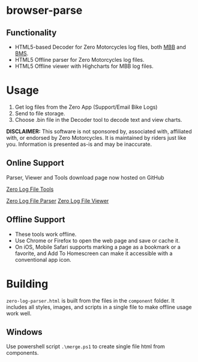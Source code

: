# browser-parse
## Functionality
- HTML5-based Decoder for Zero Motorcycles log files, both [MBB](http://zeromanual.com/index.php/Unofficial_Service_Manual#Main_Bike_Board) and [BMS](http://zeromanual.com/index.php/Unofficial_Service_Manual#Battery_Management_System).
- HTML5 Offline parser for Zero Motorcycles log files.
- HTML5 Offline viewer with Highcharts for MBB log files.

# Usage
1. Get log files from the Zero App (Support/Email Bike Logs)
1. Send to file storage.
1. Choose .bin file in the Decoder tool to decode text and view charts.

**DISCLAIMER:** This software is not sponsored by, associated with, affiliated with, or endorsed by Zero Motorcycles. It is maintained by riders just like you. Information is presented as-is and may be inaccurate.

## Online Support
Parser, Viewer and Tools download page now hosted on GitHub

[Zero Log File Tools](https://zero-motorcycle-community.github.io/browser-parse/)

[Zero Log File Parser](https://zero-motorcycle-community.github.io/browser-parse/zero-log-parser.html)
[Zero Log File Viewer](https://zero-motorcycle-community.github.io/browser-parse/zero-log-viewer.html)

## Offline Support
- These tools work offline.
- Use Chrome or Firefox to open the web page and save or cache it.
- On iOS, Mobile Safari supports marking a page as a bookmark or a favorite, and Add To Homescreen can make it accessible with a conventional app icon.

# Building
`zero-log-parser.html` is built from the files in the `component` folder. It includes all styles, images, and scripts in a single file to make offline usage work well.

## Windows
Use powershell script `.\merge.ps1` to create single file html from components.

